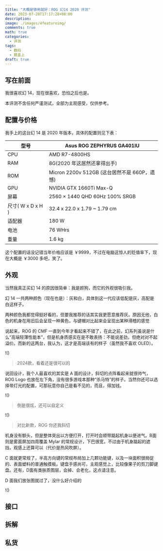```yaml
---
title: "大概是够用就好：ROG 幻14 2020 评测"
date: 2023-07-28T17:17:28+08:00
description: 
image: ./images/4featureimg/
comments: true
math: true
categories: 
  - 评测
tags:
  - 数码
  - 膝盖上
draft: true
---
```


## 写在前面

我很喜欢幻 14，现在很喜欢，恐怕之后也是。

本评测不含任何严谨测试，全部为主观感受，仅供参考。

## 配置与价格

我手上的这台幻 14 是 2020 年版本，具体的配置则见下表：


|型号|Asus ROG ZEPHYRUS GA401IU|
|---|---|
|CPU|AMD R7-4800HS|
|RAM|8G(2020 年这居然还拿得出手)|
|ROM|Micron 2200v 512GB (这台居然不是 660P，遗憾)|
|GPU|NVIDIA GTX 1660Ti Max-Q|
|屏幕|2560 × 1440 QHD 60Hz 100% SRGB|
|尺寸( W x D x H )|32.4 x 22.0 x 1.79 ~ 1.79 cm|
|适配器|180 W|
|电池|76 WHrs|
|重量|1.6 kg|

这个配置的话没记错当年价格应该是 ￥9999，不过在电脑这惊人的贬值率下，现在大概是 ￥3000 多吧，笑了。


## 外观

当然我真正买幻 14 的原因很简单：我是颜狗，而它的外观很吸引我。

幻 14 一共两种颜色（现在也是）：灰和白，具体到这一代应该低配是灰，高配是白这样子。

两种颜色我都觉得挺好看的，但要我推荐的话其实我更愿意推荐灰。原因无他，白色的机身在用旧后会呈现一种黄色，与键帽对比起来会呈现出某种滑稽的感觉 

说起来，ROG 的 CMF 一直到今年才看起来不错了，在此之前，幻系列虽说是什么“高端轻薄性能本”，但是机身质感实在是不敢表扬：不能说差劲，但绝对对不起溢价。而新的这两台，我认为，这才是高端该有的样子（虽然我不喜欢 OLED）。

!()
> 2024款，看着还是很可以的

说回设计，我个人最喜欢的其实是 A 面的设计，斜切的点阵看起来就很帅气，ROG Logo 也放在左下角，没有很多游戏本那种“杀马特”的样子。当然你还可以选择带灯光的配置，可那玩意你自己是看不见的，而且，得加钱。

!()
> 倒是很炫，还可以自定义

!()
> 对比新款，ROG 你还我斜切

机身没有额头，但是整体突出以方便打开，打开时会顺带踮起机身以便进气。B面则是雾面屏加四周覆盖 Mylar 的常规设计，下巴很宽，不过由于机身踮起的遮挡，观感上还算可以（代价是热风吹屏）。

C 面就更常规了，半高方向键的常规布局加上几颗功能键，以及一块面积很局促的、表面塑料的普通触摸板。键盘手感尚可，主观感觉上，比较像果子的剪刀脚键盘。还有，D面有类肤质图层，会掉、会老化，这点请注意。

D 面我们放张图就过了，没什么好介绍的

!()

## 接口


## 拆解


## 私货